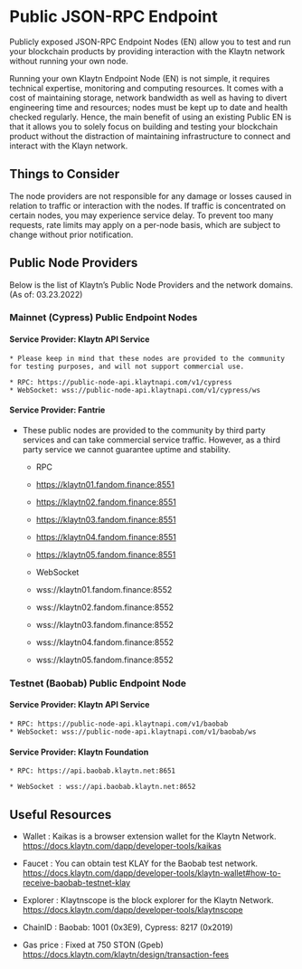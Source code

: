 # Public JSON-RPC Endpoint

Publicly exposed JSON-RPC Endpoint Nodes (EN) allow you to test and run your blockchain products by providing interaction with the Klaytn network without running your own node.

Running your own Klaytn Endpoint Node (EN) is not simple, it requires technical expertise, monitoring and computing resources. It comes with a cost of maintaining storage, network bandwidth as well as having to divert engineering time and resources; nodes must be kept up to date and health checked regularly. Hence, the main benefit of using an existing Public EN is that it allows you to solely focus on building and testing your blockchain product without the distraction of maintaining infrastructure to connect and interact with the Klayn network.
 
## Things to Consider

The node providers are not responsible for any damage or losses caused in relation to traffic or interaction with the nodes. 
If traffic is concentrated on certain nodes, you may experience service delay. 
To prevent too many requests, rate limits may apply on a per-node basis, which are subject to change without prior notification.

## Public Node Providers

Below is the list of Klaytn’s Public Node Providers and the network domains. (As of: 03.23.2022)

### Mainnet (Cypress) Public Endpoint Nodes

#### Service Provider: Klaytn API Service

    * Please keep in mind that these nodes are provided to the community for testing purposes, and will not support commercial use.

    * RPC: https://public-node-api.klaytnapi.com/v1/cypress
    * WebSocket: wss://public-node-api.klaytnapi.com/v1/cypress/ws

#### Service Provider: Fantrie
* These public nodes are provided to the community by third party services and can take commercial service traffic. However, as a third party service we cannot guarantee uptime and stability.

    * RPC 
     * https://klaytn01.fandom.finance:8551
     * https://klaytn02.fandom.finance:8551
     * https://klaytn03.fandom.finance:8551
     * https://klaytn04.fandom.finance:8551
     * https://klaytn05.fandom.finance:8551

    * WebSocket
     * wss://klaytn01.fandom.finance:8552
     * wss://klaytn02.fandom.finance:8552
     * wss://klaytn03.fandom.finance:8552
     * wss://klaytn04.fandom.finance:8552
     * wss://klaytn05.fandom.finance:8552


### Testnet (Baobab) Public Endpoint Node

#### Service Provider: Klaytn API Service

    * RPC: https://public-node-api.klaytnapi.com/v1/baobab
    * WebSocket: wss://public-node-api.klaytnapi.com/v1/baobab/ws

#### Service Provider: Klaytn Foundation

    * RPC: https://api.baobab.klaytn.net:8651

    * WebSocket : wss://api.baobab.klaytn.net:8652


## Useful Resources 

- Wallet : Kaikas is a browser extension wallet for the Klaytn Network.
https://docs.klaytn.com/dapp/developer-tools/kaikas

- Faucet : You can obtain test KLAY for the Baobab test network. 
https://docs.klaytn.com/dapp/developer-tools/klaytn-wallet#how-to-receive-baobab-testnet-klay

- Explorer : Klaytnscope is the block explorer for the Klaytn Network.
https://docs.klaytn.com/dapp/developer-tools/klaytnscope
- ChainID : Baobab: 1001 (0x3E9), Cypress: 8217 (0x2019)

- Gas price : Fixed at 750 STON (Gpeb)
https://docs.klaytn.com/klaytn/design/transaction-fees

